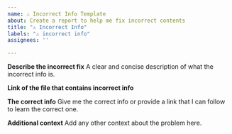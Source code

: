 ```yaml
---
name: ⚠ Incorrect Info Template
about: Create a report to help me fix incorrect contents
title: "⚠ Incorrect Info"
labels: "⚠ incorrect info"
assignees: ''

---
```


**Describe the incorrect fix**
A clear and concise description of what the incorrect info is.

**Link of the file that contains incorrect info**

**The correct info**
Give me the correct info or provide a link that I can follow to learn the correct one.

**Additional context**
Add any other context about the problem here.
